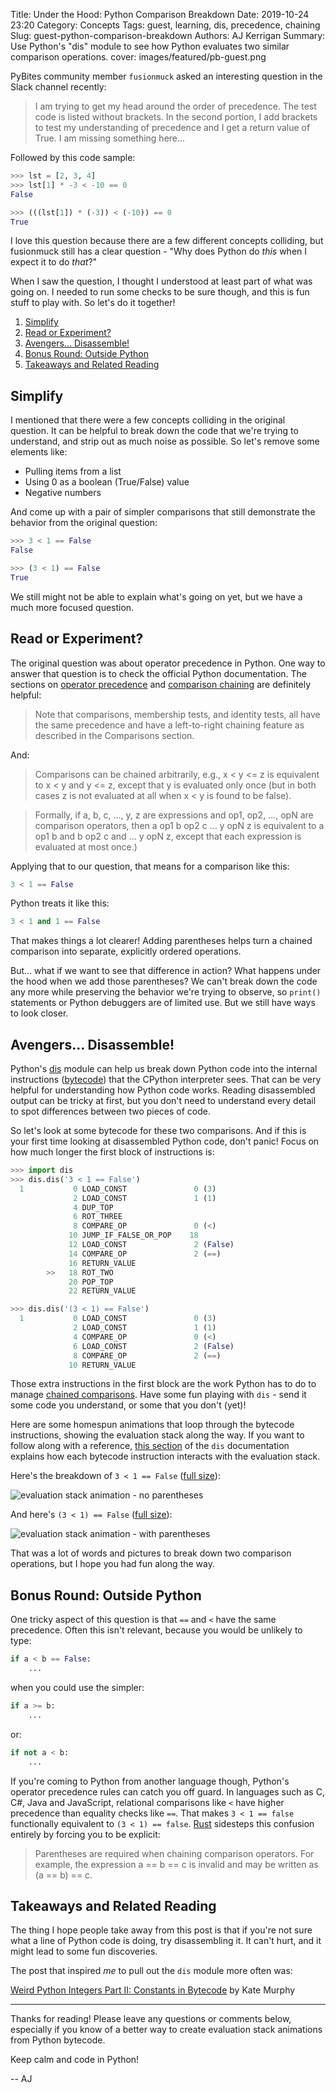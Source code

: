 Title: Under the Hood: Python Comparison Breakdown
Date: 2019-10-24 23:20
Category: Concepts
Tags: guest, learning, dis, precedence, chaining
Slug: guest-python-comparison-breakdown
Authors: AJ Kerrigan
Summary: Use Python's "dis" module to see how Python evaluates two similar comparison operations.
cover: images/featured/pb-guest.png

PyBites community member `fusionmuck` asked an interesting question in the Slack channel recently:

>I am trying to get my head around the order of precedence. The test code is listed without brackets. In the second portion, I add brackets to test my understanding of precedence and I get a return value of True. I am missing something here...

Followed by this code sample:

```python
>>> lst = [2, 3, 4] 
>>> lst[1] * -3 < -10 == 0 
False 

>>> (((lst[1]) * (-3)) < (-10)) == 0 
True
```

I love this question because there are a few different concepts colliding, but fusionmuck still has a clear question - "Why does Python do _this_ when I expect it to do _that_?"

When I saw the question, I thought I understood at least part of what was going on. I needed to run some checks to be sure though, and this is fun stuff to play with. So let's do it together!

1. [Simplify](#simplify)
1. [Read or Experiment?](#read-or-experiment)
1. [Avengers... Disassemble!](#avengers-disassemble)
1. [Bonus Round: Outside Python](#bonus-round-outside-python)
1. [Takeaways and Related Reading](#takeaways-and-related-reading)

## Simplify

I mentioned that there were a few concepts colliding in the original question. It can be helpful to break down the code that we're trying to understand, and strip out as much noise as possible. So let's remove some elements like:

* Pulling items from a list
* Using 0 as a boolean (True/False) value
* Negative numbers

And come up with a pair of simpler comparisons that still demonstrate the behavior from the original question:

```python
>>> 3 < 1 == False
False 

>>> (3 < 1) == False
True
```

We still might not be able to explain what's going on yet, but we have a much more focused question.

## Read or Experiment?

The original question was about operator precedence in Python. One way to answer that question is to check the official Python documentation. The sections on [operator precedence](https://docs.python.org/3/reference/expressions.html#operator-precedence) and [comparison chaining](https://docs.python.org/3/reference/expressions.html#comparisons) are definitely helpful:

>Note that comparisons, membership tests, and identity tests, all have the same precedence and have a left-to-right chaining feature as described in the Comparisons section.

And:

>Comparisons can be chained arbitrarily, e.g., x < y <= z is equivalent to x < y and y <= z, except that y is evaluated only once (but in both cases z is not evaluated at all when x < y is found to be false).

>Formally, if a, b, c, …, y, z are expressions and op1, op2, …, opN are comparison operators, then a op1 b op2 c ... y opN z is equivalent to a op1 b and b op2 c and ... y opN z, except that each expression is evaluated at most once.)

Applying that to our question, that means for a comparison like this:

```python
3 < 1 == False
```

Python treats it like this:

```python
3 < 1 and 1 == False
```

That makes things a lot clearer! Adding parentheses helps turn a chained comparison into separate, explicitly ordered operations.

But... what if we want to see that difference in action? What happens under the hood when we add those parentheses? We can't break down the code any more while preserving the behavior we're trying to observe, so `print()` statements or Python debuggers are of limited use. But we still have ways to look closer.

## Avengers... Disassemble!

Python's [dis](https://docs.python.org/3/library/dis.html) module can help us break down Python code into the internal instructions ([bytecode](https://docs.python.org/3/glossary.html#term-bytecode)) that the CPython interpreter sees. That can be very helpful for understanding how Python code works. Reading disassembled output can be tricky at first, but you don't need to understand every detail to spot differences between two pieces of code.

So let's look at some bytecode for these two comparisons. And if this is your first time looking at disassembled Python code, don't panic! Focus on how much longer the first block of instructions is:

```python
>>> import dis
>>> dis.dis('3 < 1 == False')
  1           0 LOAD_CONST               0 (3)
              2 LOAD_CONST               1 (1)
              4 DUP_TOP
              6 ROT_THREE
              8 COMPARE_OP               0 (<)
             10 JUMP_IF_FALSE_OR_POP    18
             12 LOAD_CONST               2 (False)
             14 COMPARE_OP               2 (==)
             16 RETURN_VALUE
        >>   18 ROT_TWO
             20 POP_TOP
             22 RETURN_VALUE

>>> dis.dis('(3 < 1) == False')
  1           0 LOAD_CONST               0 (3)
              2 LOAD_CONST               1 (1)
              4 COMPARE_OP               0 (<)
              6 LOAD_CONST               2 (False)
              8 COMPARE_OP               2 (==)
             10 RETURN_VALUE
```

Those extra instructions in the first block are the work Python has to do to manage [chained comparisons](https://docs.python.org/3/reference/expressions.html#comparisons). Have some fun playing with `dis` - send it some code you understand, or some that you don't (yet)!

Here are some homespun animations that loop through the bytecode instructions, showing the evaluation stack along the way. If you want to follow along with a reference, [this section](https://docs.python.org/3/library/dis.html#python-bytecode-instructions) of the `dis` documentation explains how each bytecode instruction interacts with the evaluation stack.

Here's the breakdown of `3 < 1 == False` ([full size]({filename}/images/comparison-anim-no-parens-full.gif)):

![evaluation stack animation - no parentheses]({filename}/images/comparison-anim-no-parens-small.gif)

And here's `(3 < 1) == False` ([full size]({filename}/images/comparison-anim-with-parens-full.gif)):

![evaluation stack animation - with parentheses]({filename}/images/comparison-anim-with-parens-small.gif)

That was a lot of words and pictures to break down two comparison operations, but I hope you had fun along the way.

## Bonus Round: Outside Python

One tricky aspect of this question is that `==` and `<` have the same precedence. Often this isn't relevant, because you would be unlikely to type:

```python
if a < b == False:
    ...
```

when you could use the simpler:

```python
if a >= b:
    ...
```

or:

```python
if not a < b:
    ...
```

If you're coming to Python from another language though, Python's operator precedence rules can catch you off guard. In languages such as C, C#, Java and JavaScript, relational comparisons like `<` have higher precedence than equality checks like `==`. That makes `3 < 1 == false` functionally equivalent to `(3 < 1) == false`. [Rust](https://doc.rust-lang.org/1.22.1/reference/expressions/operator-expr.html#comparison-operators) sidesteps this confusion entirely by forcing you to be explicit:

>Parentheses are required when chaining comparison operators. For example, the expression a == b == c is invalid and may be written as (a == b) == c.

## Takeaways and Related Reading

The thing I hope people take away from this post is that if you're not sure what a line of Python code is doing, try disassembling it. It can't hurt, and it might lead to some fun discoveries.

The post that inspired _me_ to pull out the `dis` module more often was:

[Weird Python Integers Part II: Constants in Bytecode](https://kate.io/blog/2017/08/24/python-constants-in-bytecode/) by Kate Murphy

---

Thanks for reading! Please leave any questions or comments below, especially if you know of a better way to create evaluation stack animations from Python bytecode.

Keep calm and code in Python!

-- AJ
